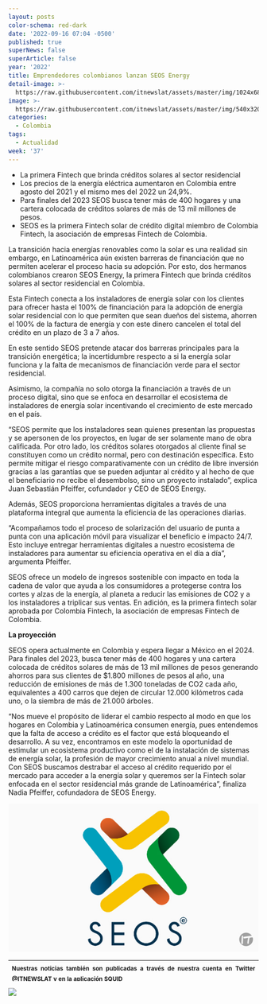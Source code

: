 ```yaml
---
layout: posts
color-schema: red-dark
date: '2022-09-16 07:04 -0500'
published: true
superNews: false
superArticle: false
year: '2022'
title: Emprendedores colombianos lanzan SEOS Energy
detail-image: >-
  https://raw.githubusercontent.com/itnewslat/assets/master/img/1024x680/seos-g.jpg
image: >-
  https://raw.githubusercontent.com/itnewslat/assets/master/img/540x320/seos-p.jpg
categories:
  - Colombia
tags:
  - Actualidad
week: '37'
---
```

- La primera Fintech que brinda créditos solares al sector residencial
- Los precios de la energía eléctrica aumentaron en Colombia entre agosto del 2021 y el mismo mes del 2022 un 24,9%.
- Para finales del 2023 SEOS busca tener más de 400 hogares y una cartera colocada de créditos solares de más de 13 mil millones de pesos.
- SEOS es la primera Fintech solar de crédito digital miembro de Colombia Fintech, la asociación de empresas Fintech de Colombia.

La transición hacia energías renovables como la solar es una realidad sin embargo, en Latinoamérica aún existen barreras de financiación que no permiten acelerar el proceso hacia su adopción. Por esto, dos hermanos colombianos crearon SEOS Energy, la primera Fintech que brinda créditos solares al sector residencial en Colombia.
 
Esta Fintech conecta a los instaladores de energía solar con los clientes para ofrecer hasta el 100% de financiación para la adopción de energía solar residencial con lo que permiten que sean dueños del sistema, ahorren el 100% de la factura de energía y con este dinero cancelen el total del crédito en un plazo de 3 a 7 años.
 
En este sentido SEOS pretende atacar dos barreras principales para la transición energética; la incertidumbre respecto a si la energía solar funciona y la falta de mecanismos de financiación verde para el sector residencial.
 
Asimismo, la compañía no solo otorga la financiación a través de un proceso digital, sino que se enfoca en desarrollar el ecosistema de instaladores de energía solar incentivando el crecimiento de este mercado en el país.
 
“SEOS permite que los instaladores sean quienes presentan las propuestas y se apersonen de los proyectos, en lugar de ser solamente mano de obra calificada. Por otro lado, los créditos solares otorgados al cliente final se constituyen como un crédito normal, pero con destinación específica. Esto permite mitigar el riesgo comparativamente con un crédito de libre inversión gracias a las garantías que se pueden adjuntar al crédito y al hecho de que el beneficiario no recibe el desembolso, sino un proyecto instalado”, explica Juan Sebastián Pfeiffer, cofundador y CEO de SEOS Energy.
 
Además, SEOS proporciona herramientas digitales a través de una plataforma integral que aumenta la eficiencia de las operaciones diarias.
 
“Acompañamos todo el proceso de solarización del usuario de punta a punta con una aplicación móvil para visualizar el beneficio e impacto 24/7. Esto incluye entregar herramientas digitales a nuestro ecosistema de instaladores para aumentar su eficiencia operativa en el día a día”, argumenta Pfeiffer.
 
SEOS ofrece un modelo de ingresos sostenible con impacto en toda la cadena de valor que ayuda a los consumidores a protegerse contra los cortes y alzas de la energía, al planeta a reducir las emisiones de CO2 y a los instaladores a triplicar sus ventas. En adición, es la primera fintech solar aprobada por Colombia Fintech, la asociación de empresas Fintech de Colombia.
 
**La proyección**
 
SEOS opera actualmente en Colombia y espera llegar a México en el 2024. Para finales del 2023, busca tener más de 400 hogares y una cartera colocada de créditos solares de más de 13 mil millones de pesos generando ahorros para sus clientes de $1.800 millones de pesos al año, una reducción de emisiones de más de 1.300 toneladas de CO2 cada año, equivalentes a 400 carros que dejen de circular 12.000 kilómetros cada uno, o la siembra de más de 21.000 árboles. 
 
“Nos mueve el propósito de liderar el cambio respecto al modo en que los hogares en Colombia y Latinoamérica consumen energía, pues entendemos que la falta de acceso a crédito es el factor que está bloqueando el desarrollo. A su vez, encontramos en este modelo la oportunidad de estimular un ecosistema productivo como el de la instalación de sistemas de energía solar, la profesión de mayor crecimiento anual a nivel mundial. Con SEOS buscamos destrabar el acceso al crédito requerido por el mercado para acceder a la energía solar y queremos ser la Fintech solar enfocada en el sector residencial más grande de Latinoamérica”, finaliza Nadia Pfeiffer, cofundadora de SEOS Energy.

![](https://raw.githubusercontent.com/itnewslat/assets/master/img/540x320/seos-p.jpg)

<table style="height: 42px;" width="569">
<tbody>
<tr>
<td style="text-align: justify;"><sub><strong>Nuestras noticias también son publicadas a través de nuestra cuenta en Twitter <a href="https://twitter.com/itnewslat?lang=es">@ITNEWSLAT</a> y en la aplicación <a href="https://squidapp.co/en/">SQUID</a></strong></sub></td>
</tr>
</tbody>
</table>

<img src="https://tracker.metricool.com/c3po.jpg?hash=56f88a41e39ab42c063cc51676587a04"/>